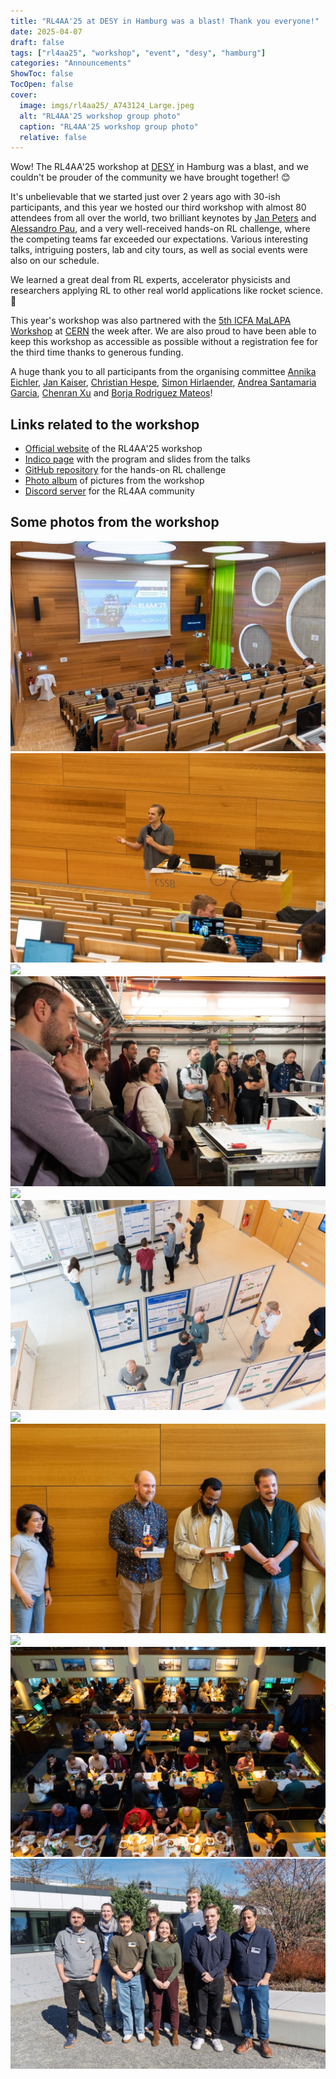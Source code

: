 ```yaml
---
title: "RL4AA'25 at DESY in Hamburg was a blast! Thank you everyone!"
date: 2025-04-07
draft: false
tags: ["rl4aa25", "workshop", "event", "desy", "hamburg"]
categories: "Announcements"
ShowToc: false
TocOpen: false
cover:
  image: imgs/rl4aa25/_A743124_Large.jpeg
  alt: "RL4AA'25 workshop group photo"
  caption: "RL4AA'25 workshop group photo"
  relative: false
---
```


Wow! The RL4AA'25 workshop at [DESY](https://desy.de) in Hamburg was a blast, and we couldn't be prouder of the community we have brought together! 😊

It's unbelievable that we started just over 2 years ago with 30-ish participants, and this year we hosted our third workshop with almost 80 attendees from all over the world, two brilliant keynotes by [Jan Peters](https://www.linkedin.com/in/janrpeters/?lipi=urn%3Ali%3Apage%3Ad_flagship3_detail_base%3BKQY%2BWPKNQ5eDSSubgz3gWA%3D%3D) and [Alessandro Pau](https://www.linkedin.com/in/alessandro-pau-a46916ba/?lipi=urn%3Ali%3Apage%3Ad_flagship3_detail_base%3BKQY%2BWPKNQ5eDSSubgz3gWA%3D%3D), and a very well-received hands-on RL challenge, where the competing teams far exceeded our expectations. Various interesting talks, intriguing posters, lab and city tours, as well as social events were also on our schedule.

We learned a great deal from RL experts, accelerator physicists and researchers applying RL to other real world applications like rocket science. 🚀

This year's workshop was also partnered with the [5th ICFA MaLAPA Workshop](https://indico.cern.ch/event/1382428/) at [CERN](https://home.cern) the week after. We are also proud to have been able to keep this workshop as accessible as possible without a registration fee for the third time thanks to generous funding.

A huge thank you to all participants from the organising committee [Annika Eichler](https://ai.desy.de/people/eichler.html), [Jan Kaiser](https://jank324.github.io/), [Christian Hespe](https://www.linkedin.com/in/christian-hespe/?lipi=urn%3Ali%3Apage%3Ad_flagship3_detail_base%3BKQY%2BWPKNQ5eDSSubgz3gWA%3D%3D), [Simon Hirlaender](https://mathphyssim.github.io/), [Andrea Santamaria Garcia](https://ansantam.github.io/), [Chenran Xu](https://cr-xu.github.io/) and [Borja Rodriguez Mateos](https://www.linkedin.com/in/borja-rodriguez-mateos-4b0657151/?lipi=urn%3Ali%3Apage%3Ad_flagship3_detail_base%3BKQY%2BWPKNQ5eDSSubgz3gWA%3D%3D)!

## Links related to the workshop

- [Official website](https://rl4aa.github.io/RL4AA25/) of the RL4AA'25 workshop
- [Indico page](https://indico.scc.kit.edu/event/4216/overview) with the program and slides from the talks
- [GitHub repository](https://github.com/RL4AA/rl4aa25-challenge) for the hands-on RL challenge
- [Photo album](https://syncandshare.desy.de/index.php/apps/photos/public/V8uIm38LZFVRfYGMmMRa6Hh32PUH431n) of pictures from the workshop
- [Discord server](https://discord.gg/AgRXupkSNP) for the RL4AA community

## Some photos from the workshop

![ ](/imgs/rl4aa25/_A742763.jpg#center)
![ ](/imgs/rl4aa25/_A742820.jpeg#center)
![ ](/imgs/rl4aa25/DSC05641.jpg#center)
![ ](/imgs/rl4aa25/_A742645.jpg#center)
![ ](/imgs/rl4aa25/_A742278.jpg#center)
![ ](/imgs/rl4aa25/_A743226_Large.jpeg#center)
![ ](/imgs/rl4aa25/DSC05670.jpg#center)
![ ](/imgs/rl4aa25/DSC05830_Large.jpeg#center)
![ ](/imgs/rl4aa25/DSC05736.jpg#center)
![ ](/imgs/rl4aa25/DSC05759_Large.jpeg#center)
![ ](/imgs/rl4aa25/_A743138_Large.jpeg#center)
